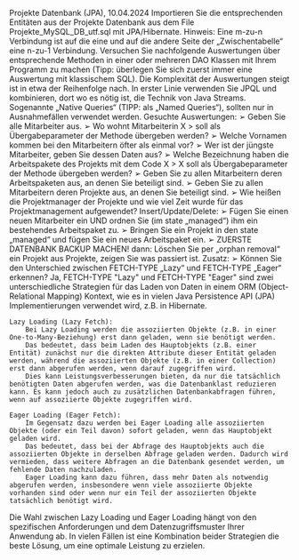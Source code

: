 Projekte Datenbank (JPA), 10.04.2024
Importieren Sie die entsprechenden Entitäten aus der Projekte Datenbank aus dem File
Projekte_MySQL_DB_utf.sql mit JPA/Hibernate. Hinweis: Eine m-zu-n Verbindung ist auf die eine
und auf die andere Seite der „Zwischentabelle“ eine n-zu-1 Verbindung.
Versuchen Sie nachfolgende Auswertungen über entsprechende Methoden in einer oder mehreren
DAO Klassen mit Ihrem Programm zu machen (Tipp: überlegen Sie sich zuerst immer eine
Auswertung mit klassischem SQL). Die Komplexität der Auswertungen steigt ist in etwa der
Reihenfolge nach. In erster Linie verwenden Sie JPQL und kombinieren, dort wo es nötig ist, die
Technik von Java Streams. Sogenannte „Native Queries“ (TIPP: als „Named Queries“), sollten nur in
Ausnahmefällen verwendet werden.
Gesuchte Auswertungen:
➢ Geben Sie alle Mitarbeiter aus.
➢ Wo wohnt Mitarbeiterin X > soll als Übergabeparameter der Methode übergeben werden?
➢ Welche Vornamen kommen bei den Mitarbeitern öfter als einmal vor?
➢ Wer ist der jüngste Mitarbeiter, geben Sie dessen Daten aus?
➢ Welche Bezeichnung haben die Arbeitspakete des Projekts mit dem Code
X > X soll als Übergabeparameter der Methode übergeben werden?
➢ Geben Sie zu allen Mitarbeitern deren Arbeitspaketen aus, an denen Sie beteiligt sind.
➢ Geben Sie zu allen Mitarbeitern deren Projekte aus, an denen Sie beteiligt sind.
➢ Wie heißen die Projektmanager der Projekte und wie viel Zeit wurde für das
Projektmanagement aufgewendet?
Insert/Update/Delete:
➢ Fügen Sie einen neuen Mitarbeiter ein UND
ordnen Sie (im state „managed“) ihm ein bestehendes Arbeitspaket zu.
➢ Bringen Sie ein Projekt in den state „managed“ und fügen Sie ein neues Arbeitspaket ein.
➢ ZUERSTE DATENBANK BACKUP MACHEN! dann: Löschen Sie per „orphan removal“ ein Projekt
aus Projekte, zeigen Sie was passiert ist.
Zusatz:
➢ Können Sie den Unterschied zwischen FETCH-TYPE „Lazy“ und FETCH-TYPE „Eager“
erkennen?
Ja, FETCH-TYPE "Lazy" und FETCH-TYPE "Eager" sind zwei unterschiedliche Strategien für das Laden von Daten in einem ORM (Object-Relational Mapping) Kontext, wie es in vielen Java Persistence API (JPA) Implementierungen verwendet wird, z.B. in Hibernate.

    Lazy Loading (Lazy Fetch):
        Bei Lazy Loading werden die assoziierten Objekte (z.B. in einer One-to-Many-Beziehung) erst dann geladen, wenn sie benötigt werden.
        Das bedeutet, dass beim Laden des Hauptobjekts (z.B. einer Entität) zunächst nur die direkten Attribute dieser Entität geladen werden, während die assoziierten Objekte (z.B. in einer Collection) erst dann abgerufen werden, wenn darauf zugegriffen wird.
        Dies kann Leistungsverbesserungen bieten, da nur die tatsächlich benötigten Daten abgerufen werden, was die Datenbanklast reduzieren kann. Es kann jedoch auch zu zusätzlichen Datenbankabfragen führen, wenn auf assoziierte Objekte zugegriffen wird.

    Eager Loading (Eager Fetch):
        Im Gegensatz dazu werden bei Eager Loading alle assoziierten Objekte (oder ein Teil davon) sofort geladen, wenn das Hauptobjekt geladen wird.
        Das bedeutet, dass bei der Abfrage des Hauptobjekts auch die assoziierten Objekte in derselben Abfrage geladen werden. Dadurch wird vermieden, dass weitere Abfragen an die Datenbank gesendet werden, um fehlende Daten nachzuladen.
        Eager Loading kann dazu führen, dass mehr Daten als notwendig abgerufen werden, insbesondere wenn viele assoziierte Objekte vorhanden sind oder wenn nur ein Teil der assoziierten Objekte tatsächlich benötigt wird.

Die Wahl zwischen Lazy Loading und Eager Loading hängt von den spezifischen Anforderungen und dem Datenzugriffsmuster Ihrer Anwendung ab. In vielen Fällen ist eine Kombination beider Strategien die beste Lösung, um eine optimale Leistung zu erzielen.
